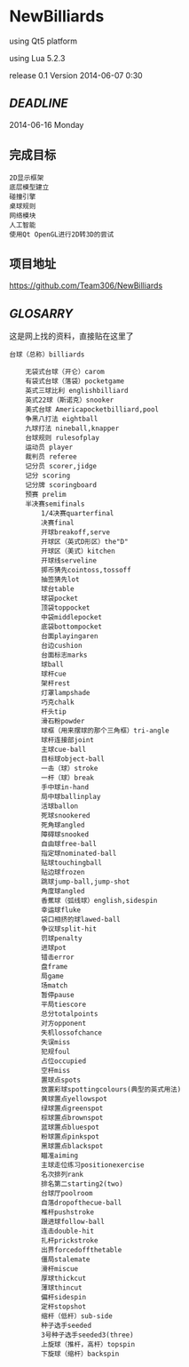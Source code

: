 # NewBilliards

using Qt5 platform

using Lua 5.2.3

release 0.1 Version 2014-06-07 0:30

## *DEADLINE*
2014-06-16 Monday

## 完成目标
	2D显示框架
	底层模型建立
	碰撞引擎
	桌球规则
	网络模块
	人工智能
	使用Qt OpenGL进行2D转3D的尝试

## 项目地址
https://github.com/Team306/NewBilliards

## *GLOSARRY*
这是网上找的资料，直接贴在这里了

	台球（总称）billiards
	
		无袋式台球（开仑）carom
		有袋式台球（落袋）pocketgame
		英式三球比利 englishbilliard
		英式22球（斯诺克）snooker
		美式台球 Americapocketbilliard,pool
		争黑八打法 eightball
		九球打法 nineball,knapper
		台球规则 rulesofplay
		运动员 player
		裁判员 referee
		记分员 scorer,jidge
		记分 scoring
		记分牌 scoringboard
		预赛 prelim
		半决赛semifinals
			1/4决赛quarterfinal
			决赛final
			开球breakoff,serve
			开球区（英式D形区）the"D"
			开球区（美式）kitchen
			开球线serveline
			掷币猜先cointoss,tossoff
			抽签猜先lot
			球台table
			球袋pocket
			顶袋toppocket
			中袋middlepocket
			底袋bottompocket
			台面playingaren
			台边cushion
			台面标志marks
			球ball
			球杆cue
			架杆rest
			灯罩lampshade
			巧克chalk
			杆头tip
			滑石粉powder
			球框（用来摆球的那个三角框）tri-angle
			球杆连接部joint
			主球cue-ball
			目标球object-ball
			一击（球）stroke
			一杆（球）break
			手中球in-hand
			局中球ballinplay
			活球ballon
			死球snookered
			死角球angled
			障碍球snooked
			自由球free-ball
			指定球nominated-ball
			贴球touchingball
			贴边球frozen
			跳球jump-ball,jump-shot
			角度球angled
			香蕉球（弧线球）english,sidespin
			幸运球fluke
			袋口相挤的球lawed-ball
			争议球split-hit
			罚球penalty
			进球pot
			错击error
			盘frame
			局game
			场match
			暂停pause
			平局tiescore
			总分totalpoints
			对方opponent
			失机lossofchance
			失误miss
			犯规foul
			占位occupied
			空杆miss
			置球点spots
			放置彩球spottingcolours(典型的英式用法)
			黄球置点yellowspot
			绿球置点greenspot
			棕球置点brownspot
			蓝球置点bluespot
			粉球置点pinkspot
			黑球置点blackspot
			瞄准aiming
			主球走位练习positionexercise
			名次排列rank
			排名第二starting2(two)
			台球厅poolroom
			自落dropofthecue-ball
			椎杆pushstroke
			跟进球follow-ball
			连击double-hit
			扎杆prickstroke
			出界forcedoffthetable
			僵局stalemate
			滑杆miscue
			厚球thickcut
			薄球thincut
			偏杆sidespin
			定杆stopshot
			缩杆（低杆）sub-side
			种子选手seeded
			3号种子选手seeded3(three)
			上旋球（推杆，高杆）topspin
			下旋球（缩杆）backspin
